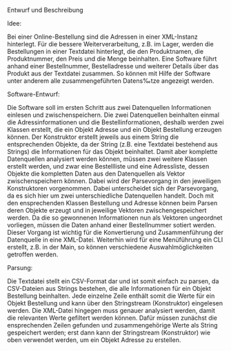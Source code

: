 Entwurf und Beschreibung

Idee:

Bei einer Online-Bestellung sind die Adressen in einer XML-Instanz hinterlegt. Für die bessere Weiterverarbeitung, z.B. 
im Lager, werden die Bestellungen in einer Textdatei hinterlegt, die den Produktnamen, die Produktnummer, den Preis und die Menge beinhalten. Eine Software führt anhand einer Bestellnummer, Bestelladresse und weiterer Details über das Produkt 
aus der Textdatei zusammen. So können mit Hilfe der Software unter anderem alle zusammengeführten Datens‰tze angezeigt 
werden. 

Software-Entwurf:

Die Software soll im ersten Schritt aus zwei Datenquellen Informationen einlesen und zwischenspeichern. Die zwei 
Datenquellen beinhalten einmal die Adressinformationen und die Bestellinformationen, deshalb werden zwei Klassen erstellt, 
die ein Objekt Adresse und ein Objekt Bestellung erzeugen können. Der Konstruktor erstellt jeweils aus einem String
die entsprechenden Objekte, da der String (z.B. eine Textdatei bestehend aus Strings) die Informationen für das Objekt 
beinhaltet. Damit aber komplette Datenquellen analysiert werden können, müssen zwei weitere Klassen erstellt werden, und zwar eine Bestellliste und eine Adressliste, dessen Objekte die kompletten Daten aus den Datenquellen als Vektor
zwischenspeichern können. Dabei wird der Parsevorgang in den jeweiligen Konstruktoren vorgenommen. Dabei unterscheidet sich
der Parsevorgang, da es sich hier um zwei unterschiedliche Datenquellen handelt. Doch mit den ensprechenden Klassen
Bestellung und Adresse können beim Parsen deren Objekte erzeugt und in jeweilige Vektoren zwischengespeichert
werden. Da die so gewonnenen Informationen nun als Vektoren ungeordnet vorliegen, müssen die Daten anhand einer
Bestellnummer sotiert werden. Dieser Vorgang ist wichtig für die Konvertierung und Zusammenführung der Datenquelle in 
eine XML-Datei. Weiterhin wird für eine Menüführung ein CLI erstellt, z.B. in der Main, so können verschiedene Auswahlmöglichkeiten getroffen werden.

Parsung:

Die Textdatei stellt ein CSV-Format dar und ist somit einfach zu parsen, da CSV-Dateien aus Strings bestehen, die alle
Informationen für ein Objekt Bestellung beinhalten. Jede einzelne Zeile enthält somit die Werte für ein Objekt Bestellung 
und kann über den Stringstream (Konstruktor) eingelesen werden.
Die XML-Datei hingegen muss genauer analysiert werden, damit die relevanten Werte gefiltert werden können. Dafür müssen
zunächst die ensprechenden Zeilen gefunden und zusammengehörige Werte als String gespeichert werden; erst dann kann 
der Stringstream (Konstruktor) wie oben verwendet werden, um ein Objekt Adresse zu erstellen.        
